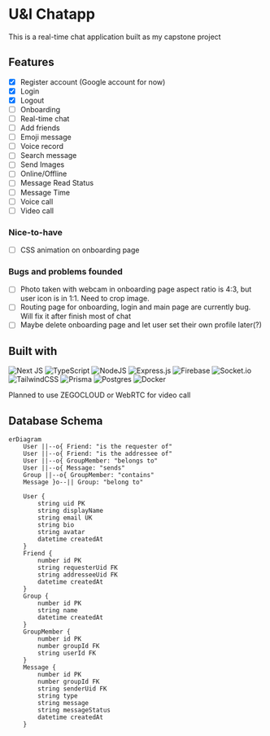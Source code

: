 # U&I Chatapp

This is a real-time chat application built as my capstone project

## Features

- [x] Register account (Google account for now)
- [x] Login
- [x] Logout
- [ ] Onboarding
- [ ] Real-time chat
- [ ] Add friends
- [ ] Emoji message
- [ ] Voice record
- [ ] Search message
- [ ] Send Images
- [ ] Online/Offline
- [ ] Message Read Status
- [ ] Message Time
- [ ] Voice call
- [ ] Video call

### Nice-to-have

- [ ] CSS animation on onboarding page

### Bugs and problems founded

- [ ] Photo taken with webcam in onboarding page aspect ratio is 4:3, but user icon is in 1:1. Need to crop image.
- [ ] Routing page for onboarding, login and main page are currently bug. Will fix it after finish most of chat
- [ ] Maybe delete onboarding page and let user set their own profile later(?)

## Built with

![Next JS](https://img.shields.io/badge/Next-black?style=for-the-badge&logo=next.js&logoColor=white) ![TypeScript](https://img.shields.io/badge/typescript-%23007ACC.svg?style=for-the-badge&logo=typescript&logoColor=white) ![NodeJS](https://img.shields.io/badge/node.js-6DA55F?style=for-the-badge&logo=node.js&logoColor=white) ![Express.js](https://img.shields.io/badge/express.js-%23404d59.svg?style=for-the-badge&logo=express&logoColor=%2361DAFB) ![Firebase](https://img.shields.io/badge/firebase-%23039BE5.svg?style=for-the-badge&logo=firebase) ![Socket.io](https://img.shields.io/badge/Socket.io-black?style=for-the-badge&logo=socket.io&badgeColor=010101) ![TailwindCSS](https://img.shields.io/badge/tailwindcss-%2338B2AC.svg?style=for-the-badge&logo=tailwind-css&logoColor=white) ![Prisma](https://img.shields.io/badge/Prisma-3982CE?style=for-the-badge&logo=Prisma&logoColor=white) ![Postgres](https://img.shields.io/badge/postgres-%23316192.svg?style=for-the-badge&logo=postgresql&logoColor=white) ![Docker](https://img.shields.io/badge/docker-%230db7ed.svg?style=for-the-badge&logo=docker&logoColor=white)

Planned to use ZEGOCLOUD or WebRTC for video call

## Database Schema

```mermaid
erDiagram
    User ||--o{ Friend: "is the requester of"
    User ||--o{ Friend: "is the addressee of"
    User ||--o{ GroupMember: "belongs to"
    User ||--o{ Message: "sends"
    Group ||--o{ GroupMember: "contains"
    Message }o--|| Group: "belong to"

    User {
        string uid PK
        string displayName
        string email UK
        string bio
        string avatar
        datetime createdAt
    }
    Friend {
        number id PK
        string requesterUid FK
        string addresseeUid FK
        datetime createdAt
    }
    Group {
        number id PK
        string name
        datetime createdAt
    }
    GroupMember {
        number id PK
        number groupId FK
        string userId FK
    }
    Message {
        number id PK
        number groupId FK
        string senderUid FK
        string type
        string message
        string messageStatus
        datetime createdAt
    }
```
